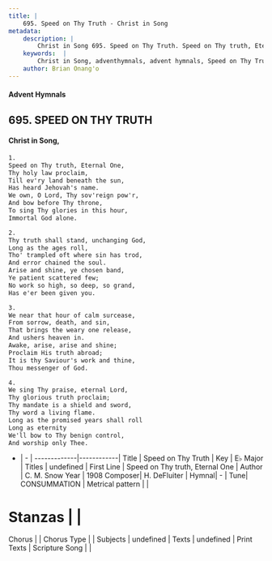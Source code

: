 ```yaml
---
title: |
    695. Speed on Thy Truth - Christ in Song
metadata:
    description: |
        Christ in Song 695. Speed on Thy Truth. Speed on Thy truth, Eternal One, Thy holy law proclaim, Till ev'ry land beneath the sun, Has heard Jehovah's name. We own, O Lord, Thy sov'reign pow'r, And bow before Thy throne, To sing Thy glories in this hour, Immortal God alone.
    keywords:  |
        Christ in Song, adventhymnals, advent hymnals, Speed on Thy Truth, Speed on Thy truth, Eternal One. 
    author: Brian Onang'o
---
```


#### Advent Hymnals
## 695. SPEED ON THY TRUTH
####  Christ in Song,

```txt
1.
Speed on Thy truth, Eternal One,
Thy holy law proclaim,
Till ev'ry land beneath the sun,
Has heard Jehovah's name.
We own, O Lord, Thy sov'reign pow'r,
And bow before Thy throne,
To sing Thy glories in this hour,
Immortal God alone.

2.
Thy truth shall stand, unchanging God,
Long as the ages roll,
Tho' trampled oft where sin has trod,
And error chained the soul.
Arise and shine, ye chosen band,
Ye patient scattered few;
No work so high, so deep, so grand,
Has e'er been given you.

3.
We near that hour of calm surcease,
From sorrow, death, and sin,
That brings the weary one release,
And ushers heaven in.
Awake, arise, arise and shine;
Proclaim His truth abroad;
It is thy Saviour's work and thine,
Thou messenger of God.

4.
We sing Thy praise, eternal Lord,
Thy glorious truth proclaim;
Thy mandate is a shield and sword,
Thy word a living flame.
Long as the promised years shall roll
Long as eternity
We'll bow to Thy benign control,
And worship only Thee.

```

- |   -  |
-------------|------------|
Title | Speed on Thy Truth |
Key | E♭ Major |
Titles | undefined |
First Line | Speed on Thy truth, Eternal One |
Author | C. M. Snow
Year | 1908
Composer| H. DeFluiter |
Hymnal|  - |
Tune| CONSUMMATION |
Metrical pattern | |
# Stanzas |  |
Chorus |  |
Chorus Type |  |
Subjects | undefined |
Texts | undefined |
Print Texts | 
Scripture Song |  |
    

